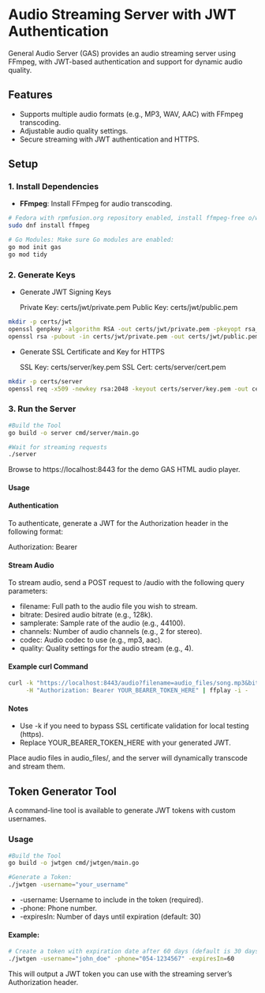 # Audio Streaming Server with JWT Authentication

General Audio Server (GAS) provides an audio streaming server using FFmpeg, with JWT-based authentication and support for dynamic audio quality.

## Features
- Supports multiple audio formats (e.g., MP3, WAV, AAC) with FFmpeg transcoding.
- Adjustable audio quality settings.
- Secure streaming with JWT authentication and HTTPS.

## Setup

### 1. Install Dependencies
- **FFmpeg**: Install FFmpeg for audio transcoding.
  
```bash
# Fedora with rpmfusion.org repository enabled, install ffmpeg-free o/w 
sudo dnf install ffmpeg

# Go Modules: Make sure Go modules are enabled:
go mod init gas
go mod tidy
```

### 2. Generate Keys
- Generate JWT Signing Keys

    Private Key: certs/jwt/private.pem
    Public Key: certs/jwt/public.pem

```bash
mkdir -p certs/jwt
openssl genpkey -algorithm RSA -out certs/jwt/private.pem -pkeyopt rsa_keygen_bits:2048
openssl rsa -pubout -in certs/jwt/private.pem -out certs/jwt/public.pem
```

- Generate SSL Certificate and Key for HTTPS

    SSL Key: certs/server/key.pem
    SSL Cert: certs/server/cert.pem

```bash
mkdir -p certs/server
openssl req -x509 -newkey rsa:2048 -keyout certs/server/key.pem -out certs/server/cert.pem -days 365 -
```

### 3. Run the Server

```bash
#Build the Tool
go build -o server cmd/server/main.go

#Wait for streaming requests
./server
```

Browse to https://localhost:8443 for the demo GAS HTML audio player.

#### Usage

#### Authentication

To authenticate, generate a JWT for the Authorization header in the following format:

Authorization: Bearer <token>

#### Stream Audio

To stream audio, send a POST request to /audio with the following query parameters:

  -  filename: Full path to the audio file you wish to stream.
  -  bitrate: Desired audio bitrate (e.g., 128k).
  -  samplerate: Sample rate of the audio (e.g., 44100).
  -  channels: Number of audio channels (e.g., 2 for stereo).
  -  codec: Audio codec to use (e.g., mp3, aac).
  -  quality: Quality settings for the audio stream (e.g., 4).

#### Example curl Command

```bash
curl -k "https://localhost:8443/audio?filename=audio_files/song.mp3&bitrate=256k&samplerate=48000&channels=2&codec=mp3&quality=4" \
     -H "Authorization: Bearer YOUR_BEARER_TOKEN_HERE" | ffplay -i -
```

#### Notes

  -  Use -k if you need to bypass SSL certificate validation for local testing (https).
  -  Replace YOUR_BEARER_TOKEN_HERE with your generated JWT.

Place audio files in audio_files/, and the server will dynamically transcode and stream them.

## Token Generator Tool

A command-line tool is available to generate JWT tokens with custom usernames.

### Usage

```bash
#Build the Tool
go build -o jwtgen cmd/jwtgen/main.go

#Generate a Token:
./jwtgen -username="your_username"
```

  -  -username: Username to include in the token (required).
  -  -phone: Phone number.
  -  -expiresIn: Number of days until expiration (default: 30)

#### Example:

```bash
# Create a token with expiration date after 60 days (default is 30 days)
./jwtgen -username="john_doe" -phone="054-1234567" -expiresIn=60
```

This will output a JWT token you can use with the streaming server’s Authorization header.
